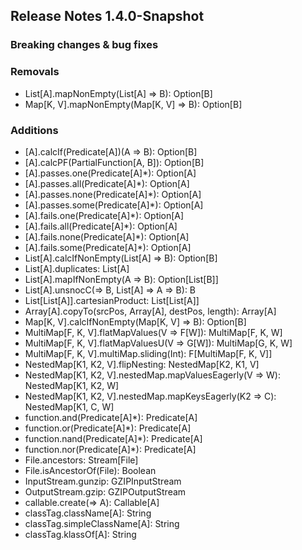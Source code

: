 ## Release Notes 1.4.0-Snapshot

### Breaking changes & bug fixes

### Removals
+ List[A].mapNonEmpty(List[A] => B): Option[B]
+ Map[K, V].mapNonEmpty(Map[K, V] => B): Option[B]

### Additions
+ [A].calcIf(Predicate[A])(A => B): Option[B]
+ [A].calcPF(PartialFunction[A, B]): Option[B]
+ [A].passes.one(Predicate[A]*): Option[A]
+ [A].passes.all(Predicate[A]*): Option[A]
+ [A].passes.none(Predicate[A]*): Option[A]
+ [A].passes.some(Predicate[A]*): Option[A]
+ [A].fails.one(Predicate[A]*): Option[A]
+ [A].fails.all(Predicate[A]*): Option[A]
+ [A].fails.none(Predicate[A]*): Option[A]
+ [A].fails.some(Predicate[A]*): Option[A]
+ List[A].calcIfNonEmpty(List[A] => B): Option[B]
+ List[A].duplicates: List[A]
+ List[A].mapIfNonEmpty(A => B): Option[List[B]]
+ List[A].unsnocC(=> B, List[A] => A => B): B
+ List[List[A]].cartesianProduct: List[List[A]]
+ Array[A].copyTo(srcPos, Array[A], destPos, length): Array[A]
+ Map[K, V].calcIfNonEmpty(Map[K, V] => B): Option[B]
+ MultiMap[F, K, V].flatMapValues(V => F[W]): MultiMap[F, K, W]
+ MultiMap[F, K, V].flatMapValuesU(V => G[W]): MultiMap[G, K, W]
+ MultiMap[F, K, V].multiMap.sliding(Int): F[MultiMap[F, K, V]]
+ NestedMap[K1, K2, V].flipNesting: NestedMap[K2, K1, V]
+ NestedMap[K1, K2, V].nestedMap.mapValuesEagerly(V => W): NestedMap[K1, K2, W]
+ NestedMap[K1, K2, V].nestedMap.mapKeysEagerly(K2 => C): NestedMap[K1, C, W]
+ function.and(Predicate[A]*): Predicate[A]
+ function.or(Predicate[A]*): Predicate[A]
+ function.nand(Predicate[A]*): Predicate[A]
+ function.nor(Predicate[A]*): Predicate[A]
+ File.ancestors: Stream[File]
+ File.isAncestorOf(File): Boolean
+ InputStream.gunzip: GZIPInputStream
+ OutputStream.gzip: GZIPOutputStream
+ callable.create(=> A): Callable[A]
+ classTag.className[A]: String
+ classTag.simpleClassName[A]: String
+ classTag.klassOf[A]: String

